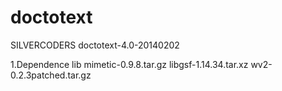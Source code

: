 # doctotext
SILVERCODERS doctotext-4.0-20140202

1.Dependence lib
mimetic-0.9.8.tar.gz
libgsf-1.14.34.tar.xz
wv2-0.2.3patched.tar.gz

